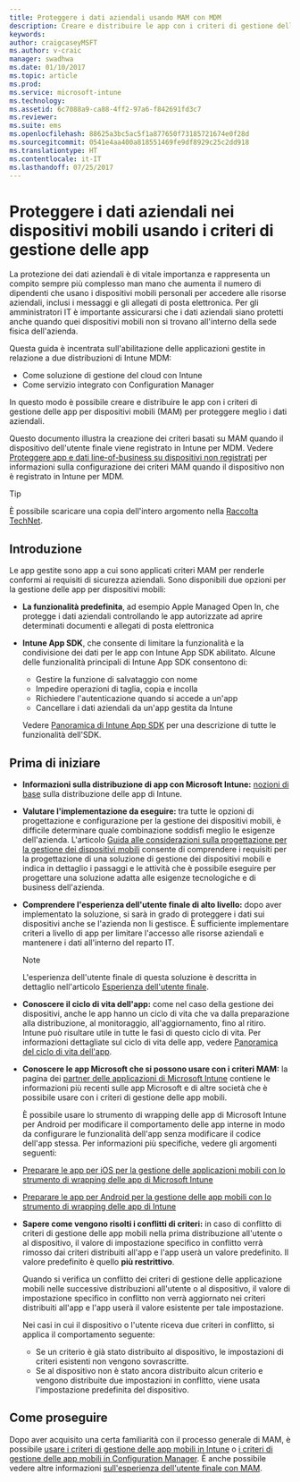 ```yaml
---
title: Proteggere i dati aziendali usando MAM con MDM
description: Creare e distribuire le app con i criteri di gestione delle app per dispositivi mobili (MAM) per proteggere meglio i dati aziendali.
keywords: 
author: craigcaseyMSFT
ms.author: v-craic
manager: swadhwa
ms.date: 01/10/2017
ms.topic: article
ms.prod: 
ms.service: microsoft-intune
ms.technology: 
ms.assetid: 6c7088a9-ca88-4ff2-97a6-f842691fd3c7
ms.reviewer: 
ms.suite: ems
ms.openlocfilehash: 88625a3bc5ac5f1a877650f73185721674e0f28d
ms.sourcegitcommit: 0541e4aa400a818551469fe9df8929c25c2dd918
ms.translationtype: HT
ms.contentlocale: it-IT
ms.lasthandoff: 07/25/2017
---
```

# <a name="protect-company-data-on-mobile-devices-through-app-management-policies"></a>Proteggere i dati aziendali nei dispositivi mobili usando i criteri di gestione delle app
La protezione dei dati aziendali è di vitale importanza e rappresenta un compito sempre più complesso man mano che aumenta il numero di dipendenti che usano i dispositivi mobili personali per accedere alle risorse aziendali, inclusi i messaggi e gli allegati di posta elettronica. Per gli amministratori IT è importante assicurarsi che i dati aziendali siano protetti anche quando quei dispositivi mobili non si trovano all'interno della sede fisica dell'azienda.

Questa guida è incentrata sull'abilitazione delle applicazioni gestite in relazione a due distribuzioni di Intune MDM:

- Come soluzione di gestione del cloud con Intune
- Come servizio integrato con Configuration Manager

In questo modo è possibile creare e distribuire le app con i criteri di gestione delle app per dispositivi mobili (MAM) per proteggere meglio i dati aziendali.

Questo documento illustra la creazione dei criteri basati su MAM quando il dispositivo dell'utente finale viene registrato in Intune per MDM. Vedere [Proteggere app e dati line-of-business su dispositivi non registrati](https://docs.microsoft.com/intune/deploy-use/protect-line-of-business-apps-and-data-on-devices-not-enrolled-in-microsoft-intune) per informazioni sulla configurazione dei criteri MAM quando il dispositivo non è registrato in Intune per MDM.

> [!TIP]
> È possibile scaricare una copia dell'intero argomento nella [Raccolta TechNet](https://gallery.technet.microsoft.com/Protect-Company-Data-on-d972f4f4/file/154240/1/Protect%20Company%20Data%20on%20Mobile%20Devices%20through%20Application%20Management%20Policies.pdf).

## <a name="introduction"></a>Introduzione
Le app gestite sono app a cui sono applicati criteri MAM per renderle conformi ai requisiti di sicurezza aziendali. Sono disponibili due opzioni per la gestione delle app per dispositivi mobili:
- **La funzionalità predefinita**, ad esempio Apple Managed Open In, che protegge i dati aziendali controllando le app autorizzate ad aprire determinati documenti e allegati di posta elettronica
- **Intune App SDK**, che consente di limitare la funzionalità e la condivisione dei dati per le app con Intune App SDK abilitato. Alcune delle funzionalità principali di Intune App SDK consentono di:
  - Gestire la funzione di salvataggio con nome
  - Impedire operazioni di taglia, copia e incolla
  - Richiedere l'autenticazione quando si accede a un'app
  - Cancellare i dati aziendali da un'app gestita da Intune

  Vedere [Panoramica di Intune App SDK](https://docs.microsoft.com/intune/develop/intune-app-sdk) per una descrizione di tutte le funzionalità dell'SDK.

## <a name="before-you-begin"></a>Prima di iniziare
- **Informazioni sulla distribuzione di app con Microsoft Intune:**  [nozioni di base](https://docs.microsoft.com/intune/understand-explore/get-started-with-a-30-day-trial-of-microsoft-intune) sulla distribuzione delle app di Intune.

- **Valutare l'implementazione da eseguire:** tra tutte le opzioni di progettazione e configurazione per la gestione dei dispositivi mobili, è difficile determinare quale combinazione soddisfi meglio le esigenze dell'azienda. L'articolo [Guida alle considerazioni sulla progettazione per la gestione dei dispositivi mobili](https://docs.microsoft.com/enterprise-mobility/Solutions/mdm-design-considerations-guide) consente di comprendere i requisiti per la progettazione di una soluzione di gestione dei dispositivi mobili e indica in dettaglio i passaggi e le attività che è possibile eseguire per progettare una soluzione adatta alle esigenze tecnologiche e di business dell'azienda.
- **Comprendere l'esperienza dell'utente finale di alto livello:** dopo aver implementato la soluzione, si sarà in grado di proteggere i dati sui dispositivi anche se l'azienda non li gestisce. È sufficiente implementare criteri a livello di app per limitare l'accesso alle risorse aziendali e mantenere i dati all'interno del reparto IT.

   > [!NOTE]
   > L'esperienza dell'utente finale di questa soluzione è descritta in dettaglio nell'articolo [Esperienza dell'utente finale](end-user-experience-mam.md).

- **Conoscere il ciclo di vita dell'app:** come nel caso della gestione dei dispositivi, anche le app hanno un ciclo di vita che va dalla preparazione alla distribuzione, al monitoraggio, all'aggiornamento, fino al ritiro. Intune può risultare utile in tutte le fasi di questo ciclo di vita. Per informazioni dettagliate sul ciclo di vita delle app, vedere [Panoramica del ciclo di vita dell'app](https://docs.microsoft.com/intune/deploy-use/overview-of-app-lifecycle-in-microsoft-intune).
- **Conoscere le app Microsoft che si possono usare con i criteri MAM:** la pagina dei [partner delle applicazioni di Microsoft Intune](https://www.microsoft.com/en-us/cloud-platform/microsoft-intune-partners) contiene le informazioni più recenti sulle app Microsoft e di altre società che è possibile usare con i criteri di gestione delle app mobili.

  È possibile usare lo strumento di wrapping delle app di Microsoft Intune per Android per modificare il comportamento delle app interne in modo da configurare le funzionalità dell'app senza modificare il codice dell'app stessa. Per informazioni più specifiche, vedere gli argomenti seguenti:
 - [Preparare le app per iOS per la gestione delle applicazioni mobili con lo strumento di wrapping delle app di Microsoft Intune](https://docs.microsoft.com/intune/deploy-use/prepare-ios-apps-for-mobile-application-management-with-the-microsoft-intune-app-wrapping-tool)
 - [Preparare le app per Android per la gestione delle app mobili con lo strumento di wrapping delle app di Intune](https://docs.microsoft.com/intune/deploy-use/prepare-android-apps-for-mobile-application-management-with-the-microsoft-intune-app-wrapping-tool)

- **Sapere come vengono risolti i conflitti di criteri:** in caso di conflitto di criteri di gestione delle app mobili nella prima distribuzione all'utente o al dispositivo, il valore di impostazione specifico in conflitto verrà rimosso dai criteri distribuiti all'app e l'app userà un valore predefinito. Il valore predefinito è quello **più restrittivo**.

  Quando si verifica un conflitto dei criteri di gestione delle applicazione mobili nelle successive distribuzioni all'utente o al dispositivo, il valore di impostazione specifico in conflitto non verrà aggiornato nei criteri distribuiti all'app e l'app userà il valore esistente per tale impostazione.

  Nei casi in cui il dispositivo o l'utente riceva due criteri in conflitto, si applica il comportamento seguente:
  - Se un criterio è già stato distribuito al dispositivo, le impostazioni di criteri esistenti non vengono sovrascritte.
  - Se al dispositivo non è stato ancora distribuito alcun criterio e vengono distribuite due impostazioni in conflitto, viene usata l'impostazione predefinita del dispositivo.

## <a name="where-to-go-from-here"></a>Come proseguire
Dopo aver acquisito una certa familiarità con il processo generale di MAM, è possibile [usare i criteri di gestione delle app mobili in Intune](mam-intune.md) o [i criteri di gestione delle app mobili in Configuration Manager](mam-configmgr.md). È anche possibile vedere altre informazioni [sull'esperienza dell'utente finale con MAM](end-user-experience-mam.md).
